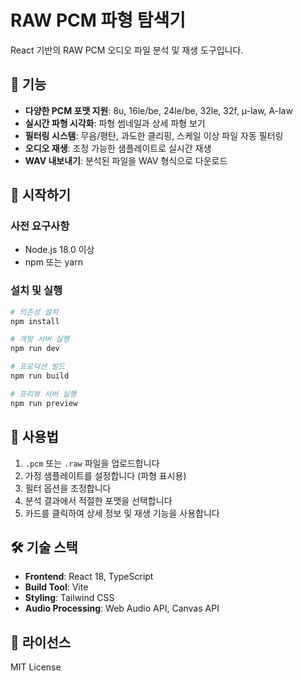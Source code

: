 # RAW PCM 파형 탐색기

React 기반의 RAW PCM 오디오 파일 분석 및 재생 도구입니다.

## 🎵 기능

- **다양한 PCM 포맷 지원**: 8u, 16le/be, 24le/be, 32le, 32f, µ-law, A-law
- **실시간 파형 시각화**: 파형 썸네일과 상세 파형 보기
- **필터링 시스템**: 무음/평탄, 과도한 클리핑, 스케일 이상 파일 자동 필터링
- **오디오 재생**: 조정 가능한 샘플레이트로 실시간 재생
- **WAV 내보내기**: 분석된 파일을 WAV 형식으로 다운로드

## 🚀 시작하기

### 사전 요구사항

- Node.js 18.0 이상
- npm 또는 yarn

### 설치 및 실행

```bash
# 의존성 설치
npm install

# 개발 서버 실행
npm run dev

# 프로덕션 빌드
npm run build

# 프리뷰 서버 실행
npm run preview
```

## 📁 사용법

1. `.pcm` 또는 `.raw` 파일을 업로드합니다
2. 가정 샘플레이트를 설정합니다 (파형 표시용)
3. 필터 옵션을 조정합니다
4. 분석 결과에서 적절한 포맷을 선택합니다
5. 카드를 클릭하여 상세 정보 및 재생 기능을 사용합니다

## 🛠 기술 스택

- **Frontend**: React 18, TypeScript
- **Build Tool**: Vite
- **Styling**: Tailwind CSS
- **Audio Processing**: Web Audio API, Canvas API

## 📄 라이선스

MIT License
